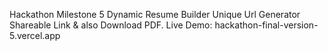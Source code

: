 Hackathon Milestone 5
Dynamic Resume Builder Unique Url Generator Shareable Link & also Download PDF. 
Live Demo: hackathon-final-version-5.vercel.app
